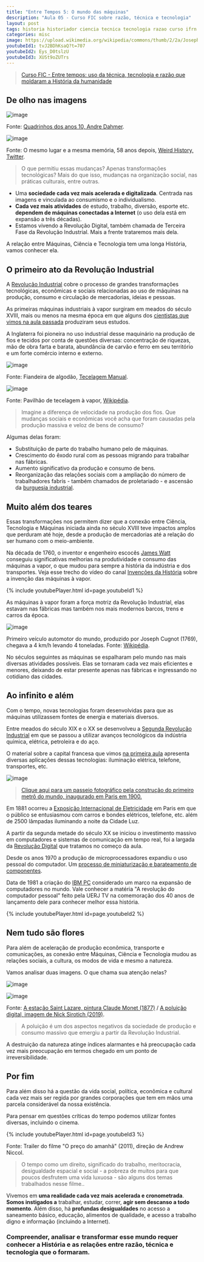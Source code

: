 ```yaml
---
title: "Entre Tempos 5: O mundo das máquinas"
description: "Aula 05 - Curso FIC sobre razão, técnica e tecnologia"
layout: post
tags: historia historiador ciencia tecnica tecnologia razao curso ifrn history fic metodo cientifico industria acao maquina machine revolution
categories: misc
image: https://upload.wikimedia.org/wikipedia/commons/thumb/2/2a/Joseph_Cugnot's_1770_Fardier_à_Vapeur%2C_Musée_des_arts_et_métiers%2C_Paris_2015.jpg/440px-Joseph_Cugnot's_1770_Fardier_à_Vapeur%2C_Musée_des_arts_et_métiers%2C_Paris_2015.jpg
youtubeId1: tvJ2BDhKsaQ?t=707
youtubeId2: Eys_D0tslzU
youtubeId3: XUSt9oZUTrs
---
```


> [Curso FIC - Entre tempos: uso da técnica, tecnologia e razão que moldaram a História da humanidade](https://0jonjo.github.io/_pages/entre-tempos/)

## De olho nas imagens

![image](https://pbs.twimg.com/media/CDrerEyWAAAHFvQ?format=png&name=small)

Fonte: [Quadrinhos dos anos 10, Andre Dahmer](https://www.instagram.com/andredahmer/).

![image](https://scontent.fnat1-1.fna.fbcdn.net/v/t31.18172-8/14468305_1807138432897203_1734347257918591532_o.jpg?_nc_cat=110&ccb=1-5&_nc_sid=9267fe&_nc_ohc=AwYuCUslgdkAX-VYHQ8&_nc_ht=scontent.fnat1-1.fna&oh=00_AT-8L3tmTFru_q9yNG_sNikVY5j-RFRJWLU8am1NER-Mzg&oe=62544164)

Fonte: O mesmo lugar e a mesma memória, 58 anos depois, [Weird History, Twitter](https://twitter.com/weird_hist/status/1359921151951200256).

> O que permitiu essas mudanças? Apenas transformações tecnológicas? Mais do que isso, mudanças na organização social, nas práticas culturais, entre outras.  

- Uma **sociedade cada vez mais acelerada e digitalizada**. Centrada nas imagens e vinculada ao consumismo e o individualismo.
- **Cada vez mais atividades** de estudo, trabalho, diversão, esporte etc. **dependem de máquinas conectadas a Internet** (o uso dela está em expansão a três décadas).
- Estamos vivendo a Revolução Digital, também chamada de Terceira Fase da Revolução Industrial. Mais a frente trataremos mais dela.

 A relação entre Máquinas, Ciência e Tecnologia tem uma longa História, vamos conhecer ela.

## O primeiro ato da Revolução Industrial

A [Revolução Industrial](https://pt.wikipedia.org/wiki/Revolu%C3%A7%C3%A3o_Industrial) cobre o processo de grandes transformações tecnológicas, econômicas e sociais relacionadas ao uso de máquinas na produção, consumo e circulação de mercadorias, ideias e pessoas. 

As primeiras máquinas industriais à vapor surgiram em meados do século XVIII, mais ou menos na mesma época em que alguns dos [cientistas que vimos na aula passada](https://0jonjo.github.io/_pages/razao-e-acao/) produziram seus estudos.

A Inglaterra foi pioneira no uso industrial desse maquinário na produção de fios e tecidos por conta de questões diversas: concentração de riquezas, mão de obra farta e barata, abundância de carvão e ferro em seu território e um forte comércio interno e externo.

![image](http://www.tecelagemanual.com.br/images/fiando.jpg)

Fonte: Fiandeira de algodão, [Tecelagem Manual](http://www.tecelagemanual.com.br/algodao.htm).

![image](https://upload.wikimedia.org/wikipedia/commons/thumb/4/4d/QSMM_3200.JPG/700px-QSMM_3200.JPG)

Fonte: Pavilhão de tecelagem à vapor, [Wikipédia](https://pt.wikipedia.org/wiki/Tecelagem).

> Imagine a diferença de velocidade na produção dos fios. Que mudanças sociais e econômicas você acha que foram causadas pela produção massiva e veloz de bens de consumo?

Algumas delas foram:

- Substituição de parte do trabalho humano pelo de máquinas.
- Crescimento do êxodo rural com as pessoas migrando para trabalhar nas fábricas.
- Aumento significativo da produção e consumo de bens.
- Reorganização das relações sociais com a ampliação do número de trabalhadores fabris - também chamados de proletariado - e ascensão da [burguesia industrial](https://pt.wikipedia.org/wiki/Burguesia).

## Muito além dos teares

Essas transformações nos permitem dizer que a conexão entre Ciência, Tecnologia e Máquinas iniciada ainda no século XVIII teve impactos amplos que perduram até hoje, desde a produção de mercadorias até a relação do ser humano com o meio-ambiente.

Na década de 1760, o inventor e engenheiro escocês [James Watt](https://pt.wikipedia.org/wiki/James_Watt) conseguiu significativas melhorias na produtividade e consumo das máquinas a vapor, o que mudou para sempre a história da indústria e dos transportes. Veja esse trecho do vídeo do canal [Invenções da História](https://www.youtube.com/channel/UCfBeGUOYM23ZQnepxtRqDYw) sobre a invenção das máquinas à vapor.

{% include youtubePlayer.html id=page.youtubeId1 %}

As máquinas à vapor foram a força motriz da Revolução Industrial, elas estavam nas fábricas mas também nos mais modernos barcos, trens e carros da época.

![image](https://upload.wikimedia.org/wikipedia/commons/thumb/2/2a/Joseph_Cugnot's_1770_Fardier_à_Vapeur%2C_Musée_des_arts_et_métiers%2C_Paris_2015.jpg/440px-Joseph_Cugnot's_1770_Fardier_à_Vapeur%2C_Musée_des_arts_et_métiers%2C_Paris_2015.jpg)

Primeiro veículo automotor do mundo, produzido por Joseph Cugnot (1769), chegava a 4 km/h levando 4 toneladas. Fonte: [Wikipédia](https://pt.wikipedia.org/wiki/Joseph_Cugnot#Primeiro_ve%C3%ADculo_automotor).

No séculos seguintes as máquinas se espalharam pelo mundo nas mais diversas atividades possíveis. Elas se tornaram cada vez mais eficientes e menores, deixando de estar presente apenas nas fábricas e ingressando no cotidiano das cidades.

## Ao infinito e além

Com o tempo, novas tecnologias foram desenvolvidas para que as máquinas utilizassem fontes de energia e materiais diversos.

Entre meados do século XIX e o XX se desenvolveu a [Segunda Revolução Industrial](https://pt.wikipedia.org/wiki/Segunda_Revolu%C3%A7%C3%A3o_Industrial) em que se passou a utilizar avanços tecnológicos da indústria química, elétrica, petroleira e do aço. 

O material sobre a capital francesa que vimos [na primeira aula](https://0jonjo.github.io/_pages/entre-tempos/) apresenta diversas aplicações dessas tecnologias: iluminação elétrica, telefone, transportes, etc. 

![image](https://theurbanearth.files.wordpress.com/2009/11/linha-1-1900.jpg)

> [Clique aqui para um passeio fotográfico pela construção do primeiro metrô do mundo, inaugurado em Paris em 1900.](https://theurbanearth.wordpress.com/2009/11/14/a-construcao-do-metro-de-paris-franca/)

Em 1881 ocorreu a [Exposição Internacional de Eletricidade](https://pt.wikipedia.org/wiki/Exposi%C3%A7%C3%A3o_Internacional_de_Eletricidade_de_1881) em Paris em que o público se entusiasmou com carros e bondes elétricos, telefone, etc. além de 2500 lâmpadas iluminando a noite da Cidade Luz.

A partir da segunda metade do século XX se iniciou o investimento massivo em computadores e sistemas de comunicação em tempo real, foi a largada da [Revolução Digital](https://pt.wikipedia.org/wiki/Revolu%C3%A7%C3%A3o_digital) que tratamos no começo da aula. 

Desde os anos 1970 a produção de microprocessadores expandiu o uso pessoal do computador. Um [processo de miniaturização e barateamento de componentes](https://pt.wikipedia.org/wiki/Microprocessador).

Data de 1981 a criação do [IBM PC](https://pt.wikipedia.org/wiki/IBM_PC) considerado um marco na expansão de computadores no mundo. Vale conhecer a matéria "A revolução do computador pessoal" feito pela UERJ TV na comemoração dos 40 anos de lançamento dele para conhecer melhor essa história.

{% include youtubePlayer.html id=page.youtubeId2 %}

## Nem tudo são flores

Para além de aceleração de produção econômica, transporte e comunicações, as conexão entre Máquinas, Ciência e Tecnologia mudou as relações sociais, a cultura, os modos de vida e mesmo a natureza.

Vamos analisar duas imagens. O que chama sua atenção nelas?

![image](http://3.bp.blogspot.com/-B8QQe6uAeyU/UC1mkBmDh4I/AAAAAAAAAN4/QEwijXavkTU/s640/18.jpg)

![image](https://i0.wp.com/washingtonmonthly.com/wp-content/uploads/2019/01/Jan-19-Estrin-DigitalPollution.jpg?w=1560&ssl=1)

Fonte: [A estação Saint Lazare, pintura Claude Monet (1877)](http://www.historiaenatureza.com/2013/01/natureza-impressionante-carvao-trem-e.html) / [A poluição digital, imagem de Nick Sirotich (2019)](https://washingtonmonthly.com/2019/01/13/the-world-is-choking-on-digital-pollution/).

> A poluição é um dos aspectos negativos da sociedade de produção e consumo massivo que emergiu a partir da Revolução Industrial. 

A destruição da natureza atinge índices alarmantes e há preocupação cada vez mais preocupação em termos chegado em um ponto de irreversibilidade. 

## Por fim

Para além disso há a questão da vida social, política, econômica e cultural cada vez mais ser regida por grandes corporações que tem em mãos uma parcela considerável da nossa existência.

Para pensar em questões críticas do tempo podemos utilizar fontes diversas, incluindo o cinema.

{% include youtubePlayer.html id=page.youtubeId3 %}

Fonte: Trailer do filme "O preço do amanhã" (2011), direção de Andrew Niccol. 

> O tempo como um direito, significado do trabalho, meritocracia, desigualdade espacial e social - a pobreza de muitos para que poucos desfrutem uma vida luxuosa - são alguns dos temas trabalhados nesse filme.. 

Vivemos em **uma realidade cada vez mais acelerada e cronometrada**. **Somos instigados a** trabalhar, estudar, correr, **agir sem descanso a todo momento**. Além disso, há **profundas desigualdades** no acesso a saneamento básico, educação, alimentos de qualidade, e acesso a trabalho digno e informação (incluindo a Internet).

### Compreender, analisar e transformar esse mundo requer conhecer a História e as relações entre razão, técnica e tecnologia que o formaram.